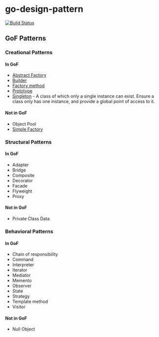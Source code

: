 # go-design-pattern

[![Build Status](https://travis-ci.org/taka-wang/go-design-pattern.svg?branch=master)](https://travis-ci.org/taka-wang/go-design-pattern)

## GoF Patterns

### Creational Patterns

#### In GoF

- [Abstract Factory](abstract_factory/README.md)
- [Builder](builder/README.md)
- [Factory method](factory_method/README.md)
- [Prototype](prototype/README.md)
- [Singleton](singleton/README.md) - A class of which only a single instance can exist. Ensure a class only has one instance, and provide a global point of access to it.

#### Not in GoF

- Object Pool
- [Simple Factory](simple_factory/README.md)

### Structural Patterns

#### In GoF

- Adapter
- Bridge
- Composite
- Decorator
- Facade
- Flyweight
- Proxy

#### Not in GoF

- Private Class Data

### Behavioral Patterns

#### In GoF

- Chain of responsibility
- Command
- Interpreter
- Iterator
- Mediator
- Memento
- Observer
- State
- Strategy
- Template method
- Visitor

#### Not in GoF

- Null Object